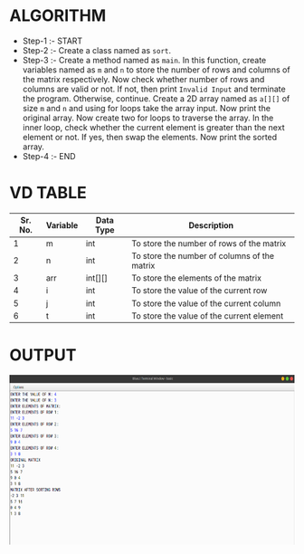 # ALGORITHM

- Step-1 :- START
- Step-2 :- Create a class named as `sort`.
- Step-3 :- Create a method named as `main`. In this function, create variables named as `m` and `n` to store the number of rows and columns of the matrix respectively. Now check whether number of rows and columns are valid or not. If not, then print `Invalid Input` and terminate the program. Otherwise, continue. Create a 2D array named as `a[][]` of size `m` and `n` and using for loops take the array input. Now print the original array. Now create two for loops to traverse the array. In the inner loop, check whether the current element is greater than the next element or not. If yes, then swap the elements. Now print the sorted array.
- Step-4 :- END

# VD TABLE 

| Sr. No. | Variable | Data Type | Description |
| --- | --- | --- | --- |
| 1 | m | int | To store the number of rows of the matrix |
| 2 | n | int | To store the number of columns of the matrix |
| 3 | arr | int[][] | To store the elements of the matrix |
| 4 | i | int | To store the value of the current row |
| 5 | j | int | To store the value of the current column |
| 6 | t | int | To store the value of the current element |

# OUTPUT

<p align="center">
<img width="820" height="300" alt="output" src="output.png">
</p>